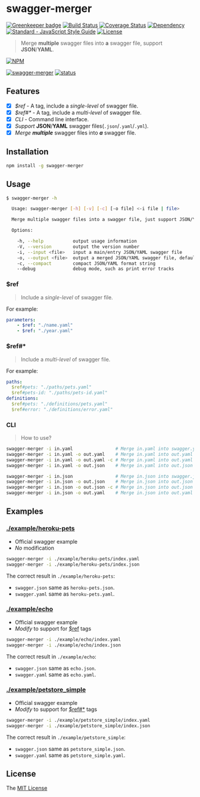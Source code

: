 # swagger-merger

[![Greenkeeper badge](https://badges.greenkeeper.io/WindomZ/swagger-merger.svg)](https://greenkeeper.io/)
[![Build Status](https://travis-ci.org/WindomZ/swagger-merger.svg?branch=master)](https://travis-ci.org/WindomZ/swagger-merger)
[![Coverage Status](https://coveralls.io/repos/github/WindomZ/swagger-merger/badge.svg?branch=master)](https://coveralls.io/github/WindomZ/swagger-merger?branch=master)
[![Dependency](https://david-dm.org/WindomZ/swagger-merger.svg)](https://david-dm.org/WindomZ/swagger-merger)
[![Standard - JavaScript Style Guide](https://img.shields.io/badge/code_style-standard-brightgreen.svg)](https://standardjs.com/)
[![License](https://img.shields.io/badge/license-MIT-green.svg)](https://opensource.org/licenses/MIT)

> Merge **multiple** swagger files into **a** swagger file, support **JSON**/**YAML**.

[![NPM](https://nodei.co/npm/swagger-merger.png)](https://nodei.co/npm/swagger-merger/)

[![swagger-merger](https://img.shields.io/npm/v/swagger-merger.svg)](https://www.npmjs.com/package/swagger-merger)
[![status](https://img.shields.io/badge/status-stable-green.svg)](https://www.npmjs.com/package/swagger-merger)

## Features

- [x] _$ref_ - A tag, include a _single-level_ of swagger file.
- [x] _$ref#*_ - A tag, include a _multi-level_ of swagger file.
- [x] _CLI_ - Command line interface.
- [x] _Support_ **JSON**/**YAML** swagger files(`.json`/`.yaml`/`.yml`).
- [x] _Merge_ ***multiple*** swagger files into ***a*** swagger file.

## Installation

```bash
npm install -g swagger-merger
```

## Usage

```bash
$ swagger-merger -h

  Usage: swagger-merger [-h] [-v] [-c] [-o file] <-i file | file>

  Merge multiple swagger files into a swagger file, just support JSON/YAML.

  Options:

    -h, --help           output usage information
    -V, --version        output the version number
    -i, --input <file>   input a main/entry JSON/YAML swagger file
    -o, --output <file>  output a merged JSON/YAML swagger file, default is `swagger.*`
    -c, --compact        compact JSON/YAML format string
    --debug              debug mode, such as print error tracks
```

### $ref

> Include a _single-level_ of swagger file.

For example:
```yaml
parameters:
    - $ref: "./name.yaml"
    - $ref: "./year.yaml"
```

### $ref#*

> Include a _multi-level_ of swagger file.

For example:
```yaml
paths:
  $ref#pets: "./paths/pets.yaml"
  $ref#pets-id: "./paths/pets-id.yaml"
definitions:
  $ref#pets: "./definitions/pets.yaml"
  $ref#error: "./definitions/error.yaml"
```

### CLI

> How to use?

```bash
swagger-merger -i in.yaml                # Merge in.yaml into swagger.yaml
swagger-merger -i in.yaml -o out.yaml    # Merge in.yaml into out.yaml
swagger-merger -i in.yaml -o out.yaml -c # Merge in.yaml into out.yaml and compress it
swagger-merger -i in.yaml -o out.json    # Merge in.yaml into out.json

swagger-merger -i in.json                # Merge in.json into swagger.json
swagger-merger -i in.json -o out.json    # Merge in.json into out.json
swagger-merger -i in.json -o out.json -c # Merge in.json into out.json and compress it
swagger-merger -i in.json -o out.yaml    # Merge in.json into out.yaml
```

## Examples

### [./example/heroku-pets](https://github.com/WindomZ/swagger-merger/tree/master/example/heroku-pets)

- Official swagger example
- _No_ modification

```bash
swagger-merger -i ./example/heroku-pets/index.yaml
swagger-merger -i ./example/heroku-pets/index.json
```

The correct result in `./example/heroku-pets`:

- `swagger.json` same as `heroku-pets.json`.
- `swagger.yaml` same as `heroku-pets.yaml`.

### [./example/echo](https://github.com/WindomZ/swagger-merger/tree/master/example/echo)

- Official swagger example
- _Modify_ to support for [$ref](#ref) tags

```bash
swagger-merger -i ./example/echo/index.yaml
swagger-merger -i ./example/echo/index.json
```

The correct result in `./example/echo`:

- `swagger.json` same as `echo.json`.
- `swagger.yaml` same as `echo.yaml`.

### [./example/petstore_simple](https://github.com/WindomZ/swagger-merger/tree/master/example/petstore_simple)

- Official swagger example
- _Modify_ to support for [$ref#*](#ref-1) tags

```bash
swagger-merger -i ./example/petstore_simple/index.yaml
swagger-merger -i ./example/petstore_simple/index.json
```

The correct result in `./example/petstore_simple`:

- `swagger.json` same as `petstore_simple.json`.
- `swagger.yaml` same as `petstore_simple.yaml`.

## License

The [MIT License](https://github.com/WindomZ/swagger-merger/blob/master/LICENSE)
